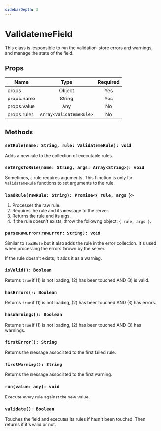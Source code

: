 ```yaml
---
sidebarDepth: 3
---
```


# ValidatemeField

This class is responsible to run the validation, store errors and warnings, and manage the state of the field.

## Props

| Name        |          Type           | Required |
| ----------- | :---------------------: | :------: |
| props       |         Object          |   Yes    |
| props.name  |         String          |   Yes    |
| props.value |           Any           |    No    |
| props.rules | `Array<ValidatemeRule>` |    No    |

## Methods

### `setRule(name: String, rule: ValidatemeRule): void`

Adds a new rule to the collection of executable rules.

### `setArgsToRule(name: String, args: Array<String>): void`

Sometimes, a rule requires arguments. This function is only for `ValidatemeRule` functions to set arguments to the rule.

### `loadRule(rawRule: String): Promise<{ rule, args }>`

1. Processes the raw rule.
2. Requires the rule and its message to the server.
3. Returns the rule and its args.
4. If the rule doesn't exists, throw the following object: `{ rule, args }`.

### `parseRawError(rawError: String): void`

Similar to `loadRule` but it also adds the rule in the error collection. It's used when processing the errors thrown by the server.

If the rule doesn't exists, it adds it as a warning.

### `isValid(): Boolean`

Returns `true` if (1) is not loading, (2) has been touched AND (3) is valid.

### `hasErrors(): Boolean`

Returns `true` if (1) is not loading, (2) has been touched AND (3) has errors.

### `hasWarnings(): Boolean`

Returns `true` if (1) is not loading, (2) has been touched AND (3) has warnings.

### `firstError(): String`

Returns the message associated to the first failed rule.

### `firstWarning(): String`

Returns the message associated to the first warning.

### `run(value: any): void`

Execute every rule against the new value.

### `validate(): Boolean`

Touches the field and executes its rules if hasn't been touched. Then returns if it's valid or not.
